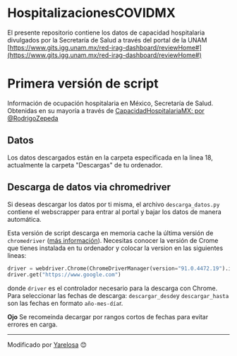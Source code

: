 # HospitalizacionesCOVIDMX

El presente repositorio contiene los datos de capacidad hospitalaria divulgados por la Secretaría de Salud a través del portal de la UNAM
[https://www.gits.igg.unam.mx/red-irag-dashboard/reviewHome#](https://www.gits.igg.unam.mx/red-irag-dashboard/reviewHome#)

# Primera versión de script
Información de ocupación hospitalaria en México, Secretaría de Salud. Obtenidas en su mayoría a través de [CapacidadHospitalariaMX: por @RodrigoZepeda](https://github.com/RodrigoZepeda/CapacidadHospitalariaMX)

## Datos
Los datos descargados están en la carpeta especificada en la linea 18, actualmente la carpeta "Descargas" de tu ordenador. 

## Descarga de datos via chromedriver

Si deseas descargar los datos por ti misma, el archivo `descarga_datos.py` contiene el webscrapper para entrar al portal y bajar los datos de manera automática. 

Esta versión de script descarga en memoria cache la última versión de `chromedriver` ([más información](https://chromedriver.chromium.org)). Necesitas conocer la versión de Crome que tienes instalada en tu ordenador y colocar la version en las siguientes lineas:

```python
driver = webdriver.Chrome(ChromeDriverManager(version="91.0.4472.19").install(), options=option)
driver.get("https://www.google.com")
```

donde `driver` es el controlador necesario para la descarga con Chrome. Para seleccionar las fechas de descarga:  `descargar_desde`y `descargar_hasta` son las fechas en formato `año-mes-día`r. 

**Ojo** Se recomeinda decargar por rangos cortos de fechas para evitar errores en carga. 


---
Modificado por [Yarelosa](https://github.com/Yarelosa) 😊

